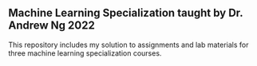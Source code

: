 ## Machine Learning Specialization taught by Dr. Andrew Ng 2022
This repository includes my solution to assignments and lab materials for three machine learning specialization courses.
